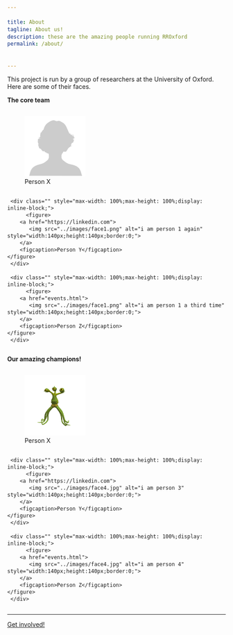 ```yaml
---

title: About
tagline: About us!
description: these are the amazing people running RROxford
permalink: /about/


---
```





This project is run by a group of researchers at the University of Oxford. Here are some of their faces.

**The core team**

<div id="banner" style="overflow: hidden;justify-content:space-around;">
     <div class="" style="max-width: 100%;max-height: 100%;display: inline-block;">
     	  <figure>
		<a href="events.html">
		   <img src="../images/face1.png" alt="i am person 1" style="width:140px;height:140px;border:0;">
		</a>
		<figcaption>Person X</figcaption>
	</figure>
     </div>

     <div class="" style="max-width: 100%;max-height: 100%;display: inline-block;">
     	  <figure>
		<a href="https://linkedin.com">
		   <img src="../images/face1.png" alt="i am person 1 again" style="width:140px;height:140px;border:0;">
		</a>
		<figcaption>Person Y</figcaption>
	</figure>
     </div>

     <div class="" style="max-width: 100%;max-height: 100%;display: inline-block;">
     	  <figure>
		<a href="events.html">
		   <img src="../images/face1.png" alt="i am person 1 a third time" style="width:140px;height:140px;border:0;">
		</a>
		<figcaption>Person Z</figcaption>
	</figure>
     </div>
</div>


**Our amazing champions!**

<div id="banner" style="overflow: hidden;justify-content:space-around;">
     <div class="" style="max-width: 100%;max-height: 100%;display: inline-block;">
     	  <figure>
		<a href="events.html">
		   <img src="../images/face4.jpg" alt="i am person 2" style="width:140px;height:140px;border:0;">
		</a>
		<figcaption>Person X</figcaption>
	</figure>
     </div>

     <div class="" style="max-width: 100%;max-height: 100%;display: inline-block;">
     	  <figure>
		<a href="https://linkedin.com">
		   <img src="../images/face4.jpg" alt="i am person 3" style="width:140px;height:140px;border:0;">
		</a>
		<figcaption>Person Y</figcaption>
	</figure>
     </div>

     <div class="" style="max-width: 100%;max-height: 100%;display: inline-block;">
     	  <figure>
		<a href="events.html">
		   <img src="../images/face4.jpg" alt="i am person 4" style="width:140px;height:140px;border:0;">
		</a>
		<figcaption>Person Z</figcaption>
	</figure>
     </div>
</div>




---

[Get involved!](test_about.html)